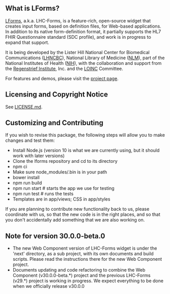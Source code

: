 ## What is LForms?

[LForms](http://lhncbc.github.io/lforms/), a.k.a. LHC-Forms, is a feature-rich,
open-source widget that creates input forms, based on definition files, for
Web-based applications.  In addition to its native form-definition format, it
partially supports the HL7 FHIR Questionnaire standard (SDC profile), and work
is in progress to expand that support.

It is being developed by the Lister Hill National Center for Biomedical
Communications ([LHNCBC](https://lhncbc.nlm.nih.gov)), National Library of
Medicine ([NLM](https://www.nlm.nih.gov)), part of the National Institutes of
Health ([NIH](https://www.nih.gov)), with the collaboration and support from the
[Regenstrief Institute](https://www.regenstrief.org/), Inc. and the
[LOINC](https://loinc.org/) Committee.

For features and demos, please visit the [project
page](http://lhncbc.github.io/lforms/).

## Licensing and Copyright Notice
See [LICENSE.md](LICENSE.md).

## Customizing and Contributing
If you wish to revise this package, the following steps will allow you to make
changes and test them:

* Install Node.js (version 10 is what we are currently using, but it should work with later versions)
* Clone the lforms repository and cd to its directory
* npm ci
* Make sure node_modules/.bin is in your path
* bower install
* npm run build
* npm run start # starts the app we use for testing
* npm run test # runs the tests
* Templates are in app/views; CSS in app/styles

If you are planning to contribute new functionality back to us, please
coordinate with us, so that the new code is in the right places, and so that
you don't accidentally add something that we are also working on.


## Note for version 30.0.0-beta.0
* The new Web Component version of LHC-Forms widget is under the 'next' directory, as a sub project, with its own documents and build scripts. Please read the instructions there for the new Web Component project.
* Documents updating and code refactoring to combine the Web Component (v30.0.0-beta.\*) project and the previous LHC-Forms (v29.\*) project is working in progress. We expect everything to be done when we officially release v30.0.0